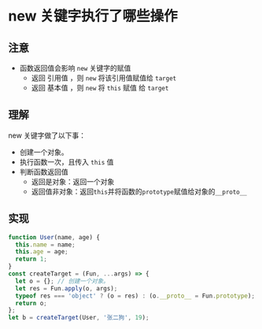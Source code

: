 # new 关键字执行了哪些操作

## 注意

- 函数返回值会影响 `new` 关键字的赋值
  - 返回 引用值 ，则 `new` 将该引用值赋值给 `target`
  - 返回 基本值 ，则 `new` 将 `this` 赋值 给 `target`

## 理解

new 关键字做了以下事：

- 创建一个对象。
- 执行函数一次，且传入 `this` 值
- 判断函数返回值
  - 返回是对象：返回一个对象
  - 返回值非对象：返回`this`并将函数的`prototype`赋值给对象的`__proto__`

## 实现

```js
function User(name, age) {
  this.name = name;
  this.age = age;
  return 1;
}
const createTarget = (Fun, ...args) => {
  let o = {}; // 创建一个对象。
  let res = Fun.apply(o, args);
  typeof res === 'object' ? (o = res) : (o.__proto__ = Fun.prototype);
  return o;
};
let b = createTarget(User, '张二狗', 19);
```
